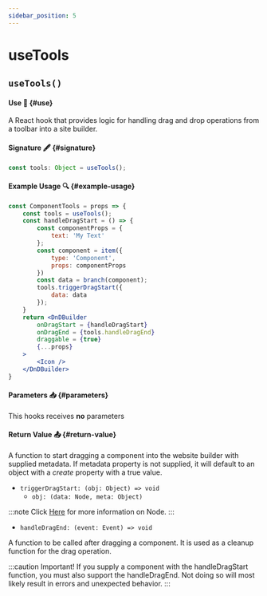 ```yaml
---
sidebar_position: 5
---
```


# useTools

## `useTools()`

#### Use 🔧 {#use}

A React hook that provides logic for handling drag and drop operations from a toolbar into a site builder.

#### Signature 🖋️ {#signature}

```js
const tools: Object = useTools();
```

#### Example Usage 🔍 {#example-usage}

```jsx
const ComponentTools = props => {
    const tools = useTools();
    const handleDragStart = () => {
        const componentProps = {
            text: 'My Text'
        };
        const component = item({
            type: 'Component',
            props: componentProps
        })
        const data = branch(component);
        tools.triggerDragStart({
            data: data
        });
    }
    return <DnDBuilder
        onDragStart = {handleDragStart}
        onDragEnd = {tools.handleDragEnd}
        draggable = {true}
        {...props}
    >
        <Icon />
    </DnDBuilder>
}
```

#### Parameters 📥 {#parameters}

This hooks receives **no** parameters 


#### Return Value 📤 {#return-value}

A function to start dragging a component into the website builder with supplied
metadata. If metadata property is not supplied, it will default to an object with a *create*
property with a true value.

- `triggerDragStart: (obj: Object) => void`
    - `obj: (data: Node, meta: Object)`


:::note
Click [Here](/docs/api/utility/structures/#definitions) for more information on Node.
:::

- `handleDragEnd: (event: Event) => void`

A function to be called after dragging a component. It is used as 
a cleanup function for the drag operation. 

:::caution Important!
If you supply a component with the handleDragStart function, you must also support the handleDragEnd. Not doing so will most likely result in errors and unexpected behavior.
:::


